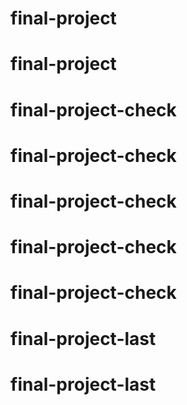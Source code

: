 # final-project
# final-project
# final-project-check
# final-project-check
# final-project-check
# final-project-check
# final-project-check
# final-project-last
# final-project-last
